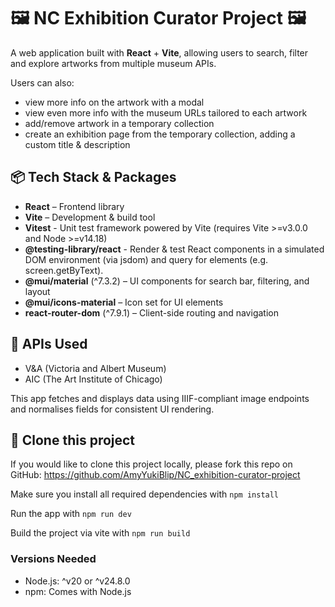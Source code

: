 # 🖼️ NC Exhibition Curator Project 🖼️

A web application built with **React** + **Vite**, allowing users to search, filter and explore artworks from multiple museum APIs.

Users can also:
- view more info on the artwork with a modal 
- view even more info with the museum URLs tailored to each artwork
- add/remove artwork in a temporary collection
- create an exhibition page from the temporary collection, adding a custom title & description



## 📦 Tech Stack & Packages

- **React** – Frontend library
- **Vite** – Development & build tool
- **Vitest** - Unit test framework powered by Vite (requires Vite >=v3.0.0 and Node >=v14.18)
- **@testing-library/react** - Render & test React components in a simulated DOM environment (via jsdom) and query for elements (e.g. screen.getByText).
- **@mui/material** (^7.3.2) – UI components for search bar, filtering, and layout
- **@mui/icons-material** – Icon set for UI elements
- **react-router-dom** (^7.9.1) – Client-side routing and navigation


## 🔗 APIs Used

- V&A (Victoria and Albert Museum)
- AIC (The Art Institute of Chicago)

This app fetches and displays data using IIIF-compliant image endpoints and normalises fields for consistent UI rendering.

## 🚀 Clone this project

If you would like to clone this project locally, please fork this repo on GitHub: https://github.com/AmyYukiBlip/NC_exhibition-curator-project

Make sure you install all required dependencies with ```npm install```

Run the app with ```npm run dev```

Build the project via vite with ```npm run build```

### Versions Needed

- Node.js: ^v20 or ^v24.8.0
- npm: Comes with Node.js



